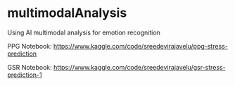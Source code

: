 # multimodalAnalysis
Using AI multimodal analysis for emotion recognition

PPG Notebook: https://www.kaggle.com/code/sreedevirajavelu/ppg-stress-prediction

GSR Notebook: https://www.kaggle.com/code/sreedevirajavelu/gsr-stress-prediction-1
